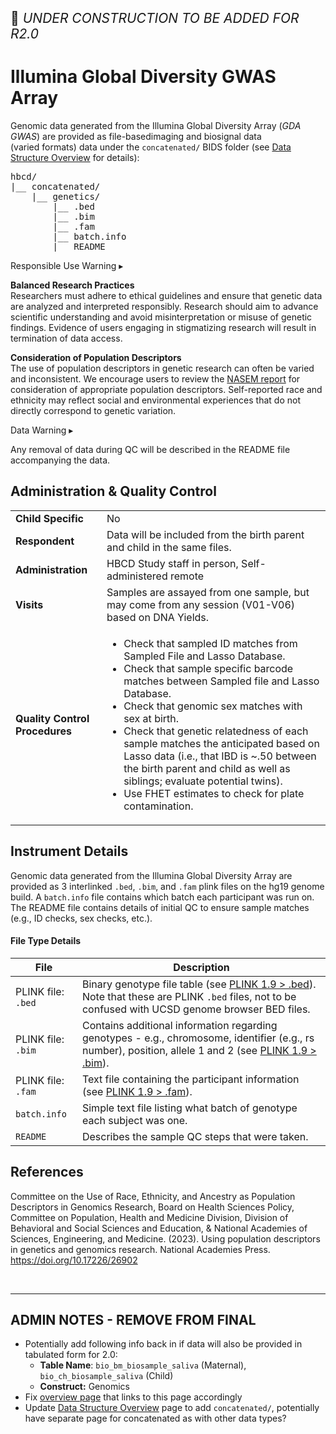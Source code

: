 <p style="font-size: 1.5em;">🚧 <i>UNDER CONSTRUCTION TO BE ADDED FOR R2.0</i></p>

# Illumina Global Diversity GWAS Array 

Genomic data generated from the Illumina Global Diversity Array (*GDA GWAS*) are provided as <span class="tooltip">file-based<span class="tooltiptext">imaging and biosignal data<br>(varied formats)</span></span> data under the `concatenated/` BIDS folder (see <a href="../../../datacuration/overview" target="_blank">Data Structure Overview</a> for details):

<p>
<pre class="folder-tree">
hbcd/
|__ concatenated/ 
    |__ genetics/
        |__ .bed
        |__ .bim
        |__ .fam
        |__ batch.info
        |__ README
</pre>
</p>

<div id="alert" class="alert-banner" onclick="toggleCollapse(this)">
  <span class="emoji"><i class="fas fa-exclamation-circle"></i></span>
  <span class="text-with-link">
  <span class="text">Responsible Use Warning</span>
  <a class="anchor-link" href="#alert" title="Copy link">
  <i class="fa-solid fa-link"></i>
  </a>
  </span>
  <span class="arrow">▸</span>
</div>
<div class="alert-collapsible-content">
<p><b>Balanced Research Practices</b><br>
Researchers must adhere to ethical guidelines and ensure that genetic data are analyzed and interpreted responsibly. Research should aim to advance scientific understanding and avoid misinterpretation or misuse of genetic findings. Evidence of users engaging in stigmatizing research will result in termination of data access.</p>
<p><b>Consideration of Population Descriptors</b><br>
The use of population descriptors in genetic research can often be varied and inconsistent. We encourage users to review the <a href="https://doi.org/10.17226/26902">NASEM report</a> for consideration of appropriate population descriptors. Self-reported race and ethnicity may reflect social and environmental experiences that do not directly correspond to genetic variation.</p>
</div>

<div id="warning" class="warning-banner" onclick="toggleCollapse(this)">
  <span class="emoji"><i class="fas fa-exclamation-triangle"></i></span>
  <span class="text-with-link">
  <span class="text">Data Warning</span>
  <a class="anchor-link" href="#warning" title="Copy link">
  <i class="fa-solid fa-link"></i>
  </a>
  </span>
  <span class="arrow">▸</span>
</div>
<div class="warning-collapsible-content">
<p>Any removal of data during QC will be described in the README file accompanying the data.</p> 
</div>

## Administration & Quality Control

<table class="table-no-vertical-lines" style="width: 100%; border-collapse: collapse; table-layout: fixed;">
<tbody>
<tr><td><b>Child Specific</b></td>
<td>No</td></tr>
<tr><td><b>Respondent</b></td>
<td>Data will be included from the birth parent and child in the same files.</td></tr>
<tr><td><b>Administration</b></td>
<td style="word-wrap: break-word; white-space: normal;">HBCD Study staff in person, Self-administered remote</td></tr>
<tr><td><b>Visits</b></td>
<td style="word-wrap: break-word; white-space: normal;">Samples are assayed from one sample, but may come from any session (V01-V06) based on DNA Yields.</td></tr>
<tr><td><b>Quality Control Procedures</b></td>
<td style="word-wrap: break-word; white-space: normal;">
<ul>
  <li>Check that sampled ID matches from Sampled File and Lasso Database.</li>
  <li>Check that sample specific barcode matches between Sampled file and Lasso Database.</li>
  <li>Check that genomic sex matches with sex at birth.</li>
  <li>Check that genetic relatedness of each sample matches the anticipated based on Lasso data (i.e., that IBD is ~.50 between the birth parent and child as well as siblings; evaluate potential twins).</li>
  <li>Use FHET estimates to check for plate contamination.</li>
</ul>
</td></tr>      
</tbody>
</table>

## Instrument Details

Genomic data generated from the Illumina Global Diversity Array are provided as 3 interlinked `.bed`, `.bim`, and `.fam` plink files on the hg19 genome build. A `batch.info` file contains which batch each participant was run on. The README file contains details of initial QC to ensure sample matches (e.g., ID checks, sex checks, etc.). 

#### File Type Details

<table class="table-no-vertical-lines" style="width: 100%; border-collapse: collapse; table-layout: fixed;">
<thead>
  <tr>
  <th>File</th>
  <th>Description</th>
  </tr>
</thead>
<tbody>
<tr>
<td>PLINK file: <code>.bed</code></td>
<td style="word-wrap: break-word; white-space: normal;">Binary genotype file table (see <a href="https://www.cog-genomics.org/plink/1.9/formats#bed">PLINK 1.9 &gt; .bed</a>). Note that these are PLINK <code>.bed</code> files, not to be confused with UCSD genome browser BED files.</td>
</tr>
<tr>
<td>PLINK file: <code>.bim</code></td>
<td style="word-wrap: break-word; white-space: normal;">Contains additional information regarding genotypes - e.g., chromosome, identifier (e.g., rs number), position, allele 1 and 2 (see <a href="https://www.cog-genomics.org/plink/1.9/formats#bim">PLINK 1.9 &gt; .bim</a>).</td>
</tr>
<tr>
<td>PLINK file: <code>.fam</code></td>
<td style="word-wrap: break-word; white-space: normal;">Text file containing the participant information (see <a href="https://www.cog-genomics.org/plink/1.9/formats#fam">PLINK 1.9 &gt; .fam</a>).</td>
</tr>
<tr>
<td><code>batch.info</code></td>
<td style="word-wrap: break-word; white-space: normal;">Simple text file listing what batch of genotype each subject was one.</td>
</tr>
<tr>
<td><code>README</code></td>
<td style="word-wrap: break-word; white-space: normal;">Describes the sample QC steps that were taken.</td>
</tr>
</tbody>
</table>

## References

<div class="references"> 
<p>Committee on the Use of Race, Ethnicity, and Ancestry as Population Descriptors in Genomics Research, Board on Health Sciences Policy, Committee on Population, Health and Medicine Division, Division of Behavioral and Social Sciences and Education, & National Academies of Sciences, Engineering, and Medicine. (2023). Using population descriptors in genetics and genomics research. National Academies Press. <a href="https://doi.org/10.17226/26902">https://doi.org/10.17226/26902</a></p>  
</div>

<br>


---------------------------------------

## ADMIN NOTES - REMOVE FROM FINAL


 - Potentially add following info back in if data will also be provided in tabulated form for 2.0:
    - **Table Name**: `bio_bm_biosample_saliva` (Maternal), `bio_ch_biosample_saliva` (Child)              
    - **Construct:** Genomics
- Fix [overview page](../index.md#biospec) that links to this page accordingly
- Update [Data Structure Overview](../../datacuration/overview.md) page to add `concatenated/`, potentially have separate page for concatenated as with other data types? 

